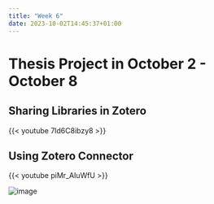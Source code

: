 ```yaml
---
title: "Week 6"
date: 2023-10-02T14:45:37+01:00
---
```


# Thesis Project in October 2 - October 8

## Sharing Libraries in Zotero

{{< youtube 7ld6C8ibzy8 >}}

## Using Zotero Connector

{{< youtube piMr_AIuWfU >}}

![image](https://github.com/carlosal1015/thesis-project/assets/21283014/61e7884d-0f4c-45f6-974c-203854479a09)
